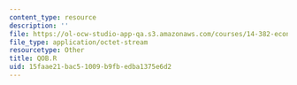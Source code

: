 ```yaml
---
content_type: resource
description: ''
file: https://ol-ocw-studio-app-qa.s3.amazonaws.com/courses/14-382-econometrics-spring-2017/15faae21bac51009b9fbedba1375e6d2_QOB.R
file_type: application/octet-stream
resourcetype: Other
title: QOB.R
uid: 15faae21-bac5-1009-b9fb-edba1375e6d2
---
```


